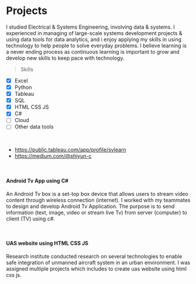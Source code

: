 # Projects

I studied Electrical & Systems Engineering, involving data & systems. I experienced in managing of large-scale systems development projects & using data tools for data analytics, and i enjoy applying my skills in using technology to help people to solve everyday problems. I believe learning is a never ending process as continuous learning is important to grow and develop new skills to keep pace with technology.

> Skills
- [x] Excel
- [x] Python
- [x] Tableau
- [x] SQL
- [x] HTML CSS JS
- [x] C#
- [ ] Cloud
- [ ] Other data tools

<br />

* <https://public.tableau.com/app/profile/sylearn>
* <https://medium.com/@shiyun-c>

<br />

#### Android Tv App using C#

An Android Tv box is a set-top box device that allows users to stream video content through wireless connection (internet). I worked with my teammates to design and develop Android Tv Application. The purpose is to send information (text, image, video or stream live Tv) from server (computer) to client (TV) using c#.

<br />

#### UAS website using HTML CSS JS

Research institute conducted research on several technologies to enable safe integration of unmanned aircraft system in an urban environment. I was assigned multiple projects which includes to create uas website using html css js.
